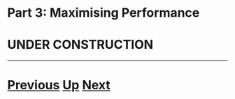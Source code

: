 
# Part 3: Maximising Performance

# UNDER CONSTRUCTION

***

# [Previous](futures.md) [Up](part3.md) [Next](whatnext.md)  
